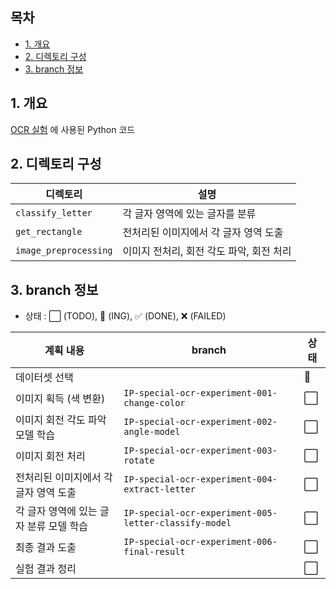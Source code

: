 
## 목차

* [1. 개요](#1-개요)
* [2. 디렉토리 구성](#2-디렉토리-구성)
* [3. branch 정보](#3-branch-정보)

## 1. 개요

[OCR 실험](../OCR_Experiment.md) 에 사용된 Python 코드

## 2. 디렉토리 구성

| 디렉토리                      | 설명                       |
|---------------------------|--------------------------|
| ```classify_letter```     | 각 글자 영역에 있는 글자를 분류       |
| ```get_rectangle```       | 전처리된 이미지에서 각 글자 영역 도출    |
| ```image_preprocessing``` | 이미지 전처리, 회전 각도 파악, 회전 처리 |

## 3. branch 정보

* 상태 : ⬜ (TODO), 💨 (ING), ✅ (DONE), ❌ (FAILED)

| 계획 내용                   | branch                                                    | 상태 |
|-------------------------|-----------------------------------------------------------|----|
| 데이터셋 선택                 |                                                           | 💨 |
| 이미지 획득 (색 변환)           | ```IP-special-ocr-experiment-001-change-color```          | ⬜  |
| 이미지 회전 각도 파악 모델 학습      | ```IP-special-ocr-experiment-002-angle-model```           | ⬜  |
| 이미지 회전 처리               | ```IP-special-ocr-experiment-003-rotate```                | ⬜  |
| 전처리된 이미지에서 각 글자 영역 도출   | ```IP-special-ocr-experiment-004-extract-letter```        | ⬜  |
| 각 글자 영역에 있는 글자 분류 모델 학습 | ```IP-special-ocr-experiment-005-letter-classify-model``` | ⬜  |
| 최종 결과 도출                | ```IP-special-ocr-experiment-006-final-result```          | ⬜  |
| 실험 결과 정리                |                                                           | ⬜  |

